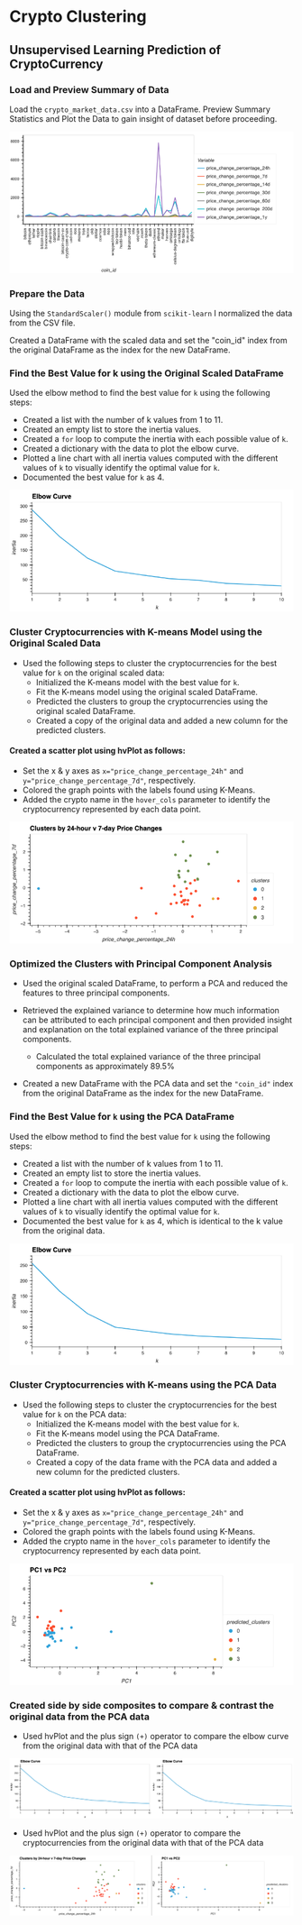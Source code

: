 # Crypto Clustering
## Unsupervised Learning Prediction of CryptoCurrency

### Load and Preview Summary of Data
Load the `crypto_market_data.csv` into a DataFrame.
Preview Summary Statistics and Plot the Data to gain insight of dataset before proceeding.

![market_data_plot](Images/market_data_plot.png)

### Prepare the Data
Using the `StandardScaler()` module from `scikit-learn` I normalized the data from the CSV file.

Created a DataFrame with the scaled data and set the "coin_id" index from the original DataFrame as the index for the new DataFrame.

### Find the Best Value for k using the Original Scaled DataFrame
Used the elbow method to find the best value for `k` using the following steps:
* Created a list with the number of k values from 1 to 11.
* Created an empty list to store the inertia values.
* Created a `for` loop to compute the inertia with each possible value of `k`.
* Created a dictionary with the data to plot the elbow curve.
* Plotted a line chart with all inertia values computed with the different values of `k` to visually identify the optimal value for `k`.
* Documented the best value for `k` as 4.

![elbowmarket_dataplot](Images/elbowmarket_dataplot.png)
### Cluster Cryptocurrencies with K-means Model using the Original Scaled Data
* Used the following steps to cluster the cryptocurrencies for the best value for `k` on the original scaled data:
    * Initialized the K-means model with the best value for `k`.
    * Fit the K-means model using the original scaled DataFrame.
    * Predicted the clusters to group the cryptocurrencies using the original scaled DataFrame.
    * Created a copy of the original data and added a new column for the predicted clusters.
#### Created a scatter plot using hvPlot as follows:
* Set the x & y axes as `x="price_change_percentage_24h"` and `y="price_change_percentage_7d"`, respectively.
* Colored the graph points with the labels found using K-Means.
* Added the crypto name in the `hover_cols` parameter to identify the cryptocurrency represented by each data point.

![cluster247_plot](Images/cluster247_plot.png)

### Optimized the Clusters with Principal Component Analysis

* Used the original scaled DataFrame, to perform a PCA and reduced the features to three principal components.
* Retrieved the explained variance to determine how much information can be attributed to each principal component and then provided insight and explanation on the total explained variance of the three principal components.
    * Calculated the total explained variance of the three principal components as approximately 89.5%

* Created a new DataFrame with the PCA data and set the `"coin_id"` index from the original DataFrame as the index for the new DataFrame.

### Find the Best Value for `k` using the PCA DataFrame
Used the elbow method to find the best value for `k` using the following steps:
* Created a list with the number of k values from 1 to 11.
* Created an empty list to store the inertia values.
* Created a `for` loop to compute the inertia with each possible value of `k`.
* Created a dictionary with the data to plot the elbow curve.
* Plotted a line chart with all inertia values computed with the different values of `k` to visually identify the optimal value for `k`.
* Documented the best value for `k` as 4, which is identical to the k value from the original data.

![pca_elbow_plot](Images/pca_elbow_plot.png)
### Cluster Cryptocurrencies with K-means using the PCA Data
* Used the following steps to cluster the cryptocurrencies for the best value for `k` on the PCA data:
    * Initialized the K-means model with the best value for `k`.
    * Fit the K-means model using the PCA DataFrame.
    * Predicted the clusters to group the cryptocurrencies using the PCA DataFrame.
    * Created a copy of the data frame with the PCA data and added a new column for the predicted clusters.
#### Created a scatter plot using hvPlot as follows:
* Set the x & y axes as `x="price_change_percentage_24h"` and `y="price_change_percentage_7d"`, respectively.
* Colored the graph points with the labels found using K-Means.
* Added the crypto name in the `hover_cols` parameter to identify the cryptocurrency represented by each data point.

![coinid_scatterplot](Images/coinid_scatterplot.png)

### Created side by side composites to compare & contrast the original data from the PCA data

* Used hvPlot and the plus sign `(+)` operator to compare the elbow curve from the original data with that of the PCA data

![elbowplot_pca_elbowplot](Images/elbowplot_pca_elbowplot.png)

* Used hvPlot and the plus sign `(+)` operator to compare the cryptocurrencies from the original data with that of the PCA data

![247clusters_pcclusters](Images/247clusters_pcclusters.png)